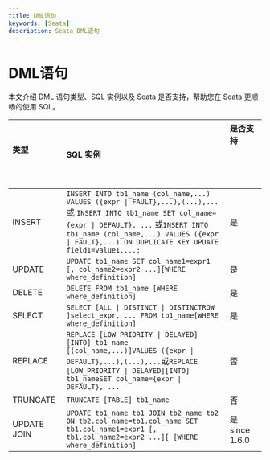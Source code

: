 ```yaml
---
title: DML语句
keywords: [Seata]
description: Seata DML语句
---
```


# DML语句

本文介绍 DML 语句类型、SQL 实例以及 Seata 是否支持，帮助您在 Seata 更顺畅的使用 SQL。

| 类型&nbsp; &nbsp; &nbsp; &nbsp; &nbsp; &nbsp; &nbsp; &nbsp; &nbsp; &nbsp; &nbsp; &nbsp; &nbsp; &nbsp; &nbsp; &nbsp; &nbsp; &nbsp;       | SQL 实例                                                     | 是否支持&nbsp; &nbsp; &nbsp; &nbsp; &nbsp; &nbsp; &nbsp; &nbsp; &nbsp; &nbsp; &nbsp; &nbsp; &nbsp; &nbsp; &nbsp; &nbsp; &nbsp; &nbsp; &nbsp; &nbsp; &nbsp; &nbsp; &nbsp; &nbsp; &nbsp; &nbsp; &nbsp;  |
| :------- | :----------------------------------------------------------- | :------- |
| INSERT   | `INSERT INTO tb1_name (col_name,...) VALUES ({expr \| FAULT},...),(...),...`或 `INSERT INTO tb1_name SET col_name={expr \| DEFAULT}, ...` 或`INSERT INTO tb1_name (col_name,...) VALUES ({expr \| FAULT},...) ON DUPLICATE KEY UPDATE field1=value1,...;`      | 是       |
| UPDATE   | `UPDATE tb1_name SET col_name1=expr1 [, col_name2=expr2 ...][WHERE where_definition]` | 是       |
| DELETE   | `DELETE FROM tb1_name [WHERE where_definition]`              | 是       |
| SELECT   | `SELECT [ALL \| DISTINCT \| DISTINCTROW ]select_expr, ... FROM tb1_name[WHERE where_definition]` | 是       |
| REPLACE  | `REPLACE [LOW_PRIORITY \| DELAYED][INTO] tb1_name [(col_name,...)]VALUES ({expr \| DEFAULT},...),(...),...`或`REPLACE [LOW_PRIORITY \| DELAYED][INTO] tb1_nameSET col_name={expr \| DEFAULT}, ...` | 否       |
| TRUNCATE | `TRUNCATE [TABLE] tb1_name`                                  | 否       |
| UPDATE JOIN   | `UPDATE tb1_name tb1 JOIN tb2_name tb2 ON tb2.col_name=tb1.col_name SET tb1.col_name1=expr1 [, tb1.col_name2=expr2 ...][ [WHERE where_definition]` | 是 since 1.6.0      |

